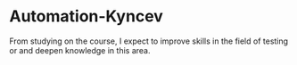 # Automation-Kyncev
From studying on the course, 
I expect to improve skills in the field of testing or and
deepen knowledge in this area.
